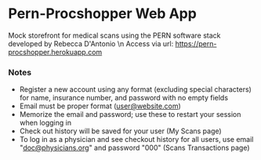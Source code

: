 # Pern-Procshopper Web App
Mock storefront for medical scans using the PERN software stack developed by Rebecca D'Antonio \n Access via url: https://pern-procshopper.herokuapp.com
### Notes
- Register a new account using any format (excluding special characters) for name, insurance number, and password with no empty fields
- Email must be proper format (user@website.com)
- Memorize the email and password; use these to restart your session when logging in
- Check out history will be saved for your user (My Scans page)
- To log in as a physician and see checkout history for all users, use email "doc@physicians.org" and password "000" (Scans Transactions page)

